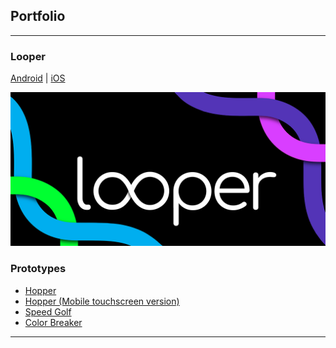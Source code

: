 ## Portfolio

---

### Looper

[Android](https://play.google.com/store/apps/details?id=io.danielcruz.sines&hl=en_US&gl=US)
| [iOS](https://apps.apple.com/us/app/looper-minimal-infinite-runner/id1265535862)


<img src="images/looper_Promo_1024x500.png?raw=true"/>




### Prototypes

- [Hopper](/hopper-demo/)
- [Hopper (Mobile touchscreen version)](/hopper-demo-mobile/)
- [Speed Golf](/speed-golf/)
- [Color Breaker](/color-breaker/)

---
